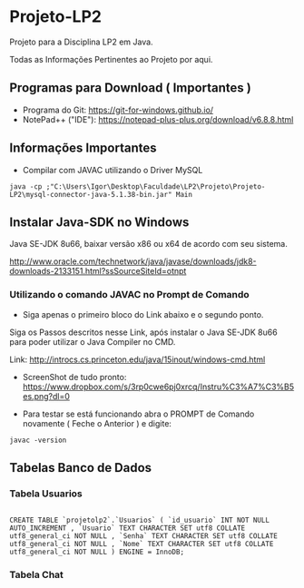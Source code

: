 # Projeto-LP2
Projeto para a Disciplina LP2 em Java.

Todas as Informações Pertinentes ao Projeto por  aqui.

## Programas para Download ( Importantes )

* Programa do Git: https://git-for-windows.github.io/
* NotePad++ ("IDE"): https://notepad-plus-plus.org/download/v6.8.8.html

## Informações Importantes

* Compilar com JAVAC utilizando o Driver MySQL

```
java -cp ;"C:\Users\Igor\Desktop\Faculdade\LP2\Projeto\Projeto-LP2\mysql-connector-java-5.1.38-bin.jar" Main
```

## Instalar Java-SDK no Windows

Java SE-JDK 8u66, baixar versão x86 ou x64 de acordo com seu sistema.

http://www.oracle.com/technetwork/java/javase/downloads/jdk8-downloads-2133151.html?ssSourceSiteId=otnpt

### Utilizando o comando JAVAC no Prompt de Comando

* Siga apenas o primeiro bloco do Link abaixo e o segundo ponto.

Siga os Passos descritos nesse Link, após instalar o Java SE-JDK 8u66 para poder utilizar o Java Compiler no CMD.

Link: http://introcs.cs.princeton.edu/java/15inout/windows-cmd.html

* ScreenShot de tudo pronto: https://www.dropbox.com/s/3rp0cwe6pj0xrcq/Instru%C3%A7%C3%B5es.png?dl=0

* Para testar se está funcionando abra o PROMPT de Comando novamente ( Feche o Anterior ) e digite:

```
javac -version
```

## Tabelas Banco de Dados

### Tabela Usuarios

```

CREATE TABLE `projetolp2`.`Usuarios` ( `id_usuario` INT NOT NULL AUTO_INCREMENT , `Usuario` TEXT CHARACTER SET utf8 COLLATE utf8_general_ci NOT NULL , `Senha` TEXT CHARACTER SET utf8 COLLATE utf8_general_ci NOT NULL , `Nome` TEXT CHARACTER SET utf8 COLLATE utf8_general_ci NOT NULL ) ENGINE = InnoDB;

```

### Tabela Chat
